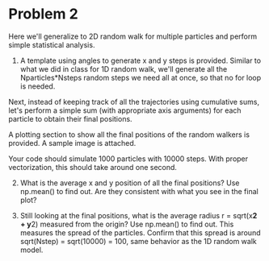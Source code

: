 # Problem 2

Here we'll generalize to 2D random walk for multiple particles and perform simple statistical analysis. 

1. A template using angles to generate x and y steps is provided. Similar to what we did in class for 1D random walk, we'll generate all the Nparticles*Nsteps random steps we need all at once, so that no for loop is needed. 

Next, instead of keeping track of all the trajectories using cumulative sums, let's perform a simple sum (with appropriate axis arguments) for each particle to obtain their final positions.

A plotting section to show all the final positions of the random walkers is provided. A sample image is attached. 

Your code should simulate 1000 particles with 10000 steps. With proper vectorization, this should take around one second.

2. What is the average x and y position of all the final positions? Use np.mean() to find out. Are they consistent with what you see in the final plot?

3. Still looking at the final positions, what is the average radius r = sqrt(x**2 + y**2) measured from the origin? Use np.mean() to find out. This measures the spread of the particles. Confirm that this spread is around sqrt(Nstep) = sqrt(10000) = 100, same behavior as the 1D random walk model.
